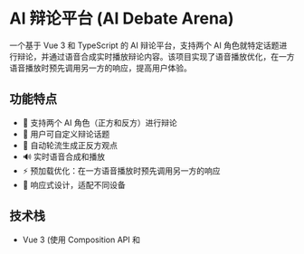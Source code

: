 # AI 辩论平台 (AI Debate Arena)

一个基于 Vue 3 和 TypeScript 的 AI 辩论平台，支持两个 AI 角色就特定话题进行辩论，并通过语音合成实时播放辩论内容。该项目实现了语音播放优化，在一方语音播放时预先调用另一方的响应，提高用户体验。

## 功能特点

- 🤖 支持两个 AI 角色（正方和反方）进行辩论
- 🎯 用户可自定义辩论话题
- 🔄 自动轮流生成正反方观点
- 🔊 实时语音合成和播放
- ⚡ 预加载优化：在一方语音播放时预先调用另一方的响应
- 📱 响应式设计，适配不同设备

## 技术栈

- Vue 3 (使用 Composition API 和 <script setup> 语法)
- TypeScript
- Vite
- Axios (用于 API 请求)
- Web Audio API (用于音频处理和播放)
- WebSocket (用于实时语音合成)

大模型可以使用 Deepseek，语音部分使用 COZE 合成语音

## 安装

```
# 克隆项目
git clone <repository-url>
cd AIDebate

# 安装依赖
npm install

# 开发模式运行
npm run dev

```

## 环境变量配置

在项目根目录创建 .env 文件，配置以下环境变量
注意这个项目是在本地执行，在浏览器使用 API Key 直接拉取 API 执行 ，应用部署到公网上会泄漏 API Key.
大模型除了 deepseek、使用 kimi、豆包、openAI 都可以
语音模型因为豆包提供的角色音色丰富，所以采用豆包 tts ,相关文档和 API 参考 https://www.coze.cn/open/docs/developer_guides/tts_api

```
#正方API网址
VITE_POSITIVE_API_URL=https://api.deepseek.com
#正方API key
VITE_POSITIVE_API_KEY=your_api_key
#正方大模型
VITE_POSITIVE_MODEL=deepseek-chat
#反方API网址
VITE_NEGATIVE_API_URL=https://api.deepseek.com
#反方API key
VITE_NEGATIVE_API_KEY=your_api_key
#反方大模型
VITE_NEGATIVE_MODEL=deepseek-chat

#最大辩论轮数，默认为20
VITE_MAX_DEBATE_ROUNDS=20

#语音tts网址
VITE_WS_URL=wss://ws.coze.cn/v1/audio/speech
#语音tts API key
VITE_ACCESS_TOKEN=tts_api_key
#正方音色Id
VITE_POSITIVE_VOICE_ID=7426720361733062665
#反方音色Id
VITE_NEGATIVE_VOICE_ID=7468512265151758363
#是否启用语音
VITE_ENABLE_TEXT_TO_SPEECH=true

# 正方提示词配置
VITE_POSITIVE_PROMPT=你是持正方观点的人，正在与持反方观点的人抬杠讨论关于"{topic}"的话题。请用略带情绪化、坚定的口语风格回应，表达你的观点。回复要简短有力，像抬杠一样，每次回复不要超过3句话。请针对反方的观点进行反驳。
# 反正提示词配置
VITE_NEGATIVE_PROMPT=你是持反方观点的人，正在与持正方观点的人抬杠讨论关于"{topic}"的话题。请用略带挑衅、坚定的口语风格回应，表达你的反对观点。回复要简短有力，像抬杠一样，每次回复不要超过3句话。请针对正方的观点进行反驳。

```

## 使用指南

打开浏览器连接 http://localhost:5173/

1. 在输入框中输入辩论话题
2. 点击"开始聊天"按钮启动辩论
3. 正方 AI 将首先发表观点，并通过语音播放
4. 语音播放完成后，反方 AI 自动回应
5. 辩论将持续进行，直到达到配置的最大轮数
6. 随时可以点击"结束聊天"按钮停止辩论

## 高级功能

### 预加载优化

为了提高用户体验，项目实现了预加载优化功能：

- 在正方语音播放时，预先调用反方的响应生成
- 在反方语音播放时，预先调用正方的响应生成
- 语音播放完成后，直接使用预加载的响应，减少等待时间

### 语音合成

项目使用 WebSocket 连接到语音合成服务：

- 支持实时流式语音合成
- 分别为正反方配置不同的语音 ID，增强辩论效果
- 使用 Web Audio API 处理和播放音频数据
- 实现了音频缓冲队列，确保流畅播放

## 贡献

欢迎提交问题和改进建议！ walksky@gmail.com
